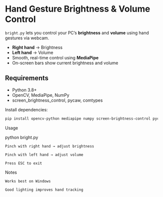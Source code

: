 # Hand Gesture Brightness & Volume Control

`bright.py` lets you control your PC’s **brightness** and **volume** using hand gestures via webcam.

- **Right hand** → Brightness  
- **Left hand** → Volume  
- Smooth, real-time control using **MediaPipe**  
- On-screen bars show current brightness and volume

## Requirements

- Python 3.8+  
- OpenCV, MediaPipe, NumPy  
- screen_brightness_control, pycaw, comtypes  

Install dependencies:

```bash
pip install opencv-python mediapipe numpy screen-brightness-control pycaw comtypes
```

Usage

python bright.py

    Pinch with right hand → adjust brightness

    Pinch with left hand → adjust volume

    Press ESC to exit

Notes

    Works best on Windows

    Good lighting improves hand tracking
